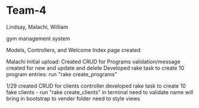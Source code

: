 # Team-4

Lindsay, Malachi, William 

gym management system

Models, Controllers, and Welcome Index page created


Malachi Initial upload:
  Created CRUD for Programs
  validation/message created for new and update and delete
  Developed rake task to create 10 program entries: run "rake create_programs"

1/29
created CRUD for clients controller
developed rake task to create 10 fake clients - run "rake create_clients" in terminal
need to validate name
will bring in bootstrap to vender folder
need to style views 

